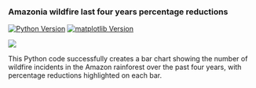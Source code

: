 ### Amazonia wildfire last four years percentage reductions

[![Python Version](https://img.shields.io/badge/Python-3.7%2B-blue.svg)](https://www.python.org/downloads/)
[![matplotlib Version](https://img.shields.io/badge/matplotlib-3.4.3-blue.svg)](https://matplotlib.org/stable/users/installing.html)

<img src="https://raw.githubusercontent.com/Luann8/Amazonia-wildfire-last-four-years-percentage-reductions/main/Captura%20de%20tela%202023-12-07%20152741.png">

This Python code successfully creates a bar chart showing the number of wildfire incidents in the Amazon rainforest over the past four years, with percentage reductions highlighted on each bar.
